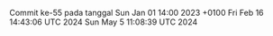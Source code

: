 Commit ke-55 pada tanggal Sun Jan 01 14:00 2023 +0100
Fri Feb 16 14:43:06 UTC 2024
Sun May  5 11:08:39 UTC 2024
